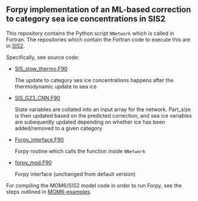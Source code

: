 ## Forpy implementation of an ML-based correction to category sea ice concentrations in SIS2

This repository contains the Python script `NNetwork` which is called in Fortran. The repositories which contain the Fortran code to execute this are in [SIS2](https://github.com/William-gregory/SIS2/tree/forpy_SPEAR/src).

Specifically, see source code:

- [SIS_slow_thermo.F90](https://github.com/William-gregory/SIS2/tree/forpy_SPEAR/src/SIS_slow_thermo.F90)
  
  The update to category sea ice concentrations happens after the thermodynamic update to sea ice
- [SIS_G23_CNN.F90](https://github.com/William-gregory/SIS2/tree/forpy_SPEAR/src/SIS_ML.F90)
  
  State variables are collated into an input array for the network. Part_size is then updated based on the predicted correction, and sea ice variables are subequently updated
  depending on whether ice has been added/removed to a given category
- [Forpy_interface.F90](https://github.com/William-gregory/SIS2/tree/forpy_SPEAR/src/Forpy_interface.F90)
  
  Forpy routine which calls the function inside `NNetwork`
- [forpy_mod.F90](https://github.com/William-gregory/SIS2/tree/forpy_SPEAR/src/forpy_mod.F90)
  
  Forpy interface (unchanged from default version)

For compiling the MOM6/SIS2 model code in order to run Forpy, see the steps outlined in [MOM6-examples](https://github.com/William-gregory/MOM6-examples/blob/forpy_dev/COMPILE_MOM6SIS2.sh).
